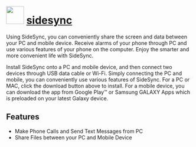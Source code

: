 # <img src="" width="48" height="48"/> [sidesync](https://chocolatey.org/packages/sidesync)

Using SideSync, you can conveniently share the screen and data between your PC and mobile device. Receive alarms of your phone through PC and use various features of your phone on the computer. Enjoy the smarter and more convenient life with SideSync.

Install SideSync onto a PC and mobile device, and then connect two devices through USB data cable or Wi-Fi. Simply connecting the PC and mobile, you can conveniently use various features of SideSync. For a PC or MAC, click the download button above to install. For a mobile device, you can download the app from Google Play™ or Samsung GALAXY Apps which is preloaded on your latest Galaxy device.

## Features

- Make Phone Calls and Send Text Messages from PC
- Share Files between your PC and Mobile Device

